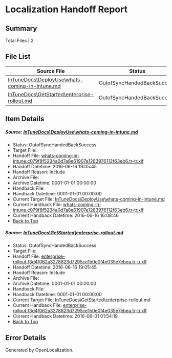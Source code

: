 # <a name='report-top'></a> Localization Handoff Report

## Summary
 Total Files | 2

## File List
 Source File | Status | Details 
 ----------- | ------ | ------- 
 [InTuneDocs\DeployUse\whats-coming-in-intune.md](https://github.com/Microsoft/IntuneDocs-pr/blob/aa7b5f6c629c83311dd72e0d1d53cea68b2f905b/InTuneDocs/DeployUse/whats-coming-in-intune.md) | OutofSyncHandedBackSuccess | [Details](#deb801b87c9e34601379f0e83524a37587da8afc256)
 [InTuneDocs\GetStarted\enterprise-rollout.md](https://github.com/Microsoft/IntuneDocs-pr/blob/749f44d716491483783dbc1413ba4d439342a76d/InTuneDocs/GetStarted/enterprise-rollout.md) | OutofSyncHandedBackSuccess | [Details](#baec26939027810af3bd21c6fb49919af229ef40492)

## Item Details
##### <a name='deb801b87c9e34601379f0e83524a37587da8afc256'></a> Source: [InTuneDocs\DeployUse\whats-coming-in-intune.md](https://github.com/Microsoft/IntuneDocs-pr/blob/aa7b5f6c629c83311dd72e0d1d53cea68b2f905b/InTuneDocs/DeployUse/whats-coming-in-intune.md)
* Status: OutofSyncHandedBackSuccess
* Target File: 
* Handoff File: [whats-coming-in-intune.c079f8f5234a0d7a8e61907e1283976112f63eb6.tr-tr.xlf](https://github.com/Microsoft/EM.handoff/blob/9d14b93cc35397be2f7d7103e6281b0f233e5359/ol-handoff/Microsoft/IntuneDocs-pr.tr-tr/master/whats-coming-in-intune.c079f8f5234a0d7a8e61907e1283976112f63eb6.tr-tr.xlf)
* Handoff Datetime: 2016-06-16 19:05:45
* Handoff Reason: Include
* Archive File: 
* Archive Datetime: 0001-01-01 00:00:00
* Handback File: 
* Handback Datetime: 0001-01-01 00:00:00
* Current Target File: [InTuneDocs\DeployUse\whats-coming-in-intune.md](https://github.com/Microsoft/IntuneDocs-pr.tr-tr/blob/c2685df05082f6829872ec4cc0361be4bd6c2c10/InTuneDocs/DeployUse/whats-coming-in-intune.md)
* Current Handback File: [whats-coming-in-intune.c079f8f5234a0d7a8e61907e1283976112f63eb6.tr-tr.xlf](https://github.com/Microsoft/EM.handback/blob/1f227a808dff7647c42b22453489ff7a1a1cea9e/ol-handback/Microsoft/IntuneDocs-pr.tr-tr/master/whats-coming-in-intune.c079f8f5234a0d7a8e61907e1283976112f63eb6.tr-tr.xlf)
* Current Handback Datetime: 2016-06-16 16:08:46
* [Back to Top](#report-top)

##### <a name='baec26939027810af3bd21c6fb49919af229ef40492'></a> Source: [InTuneDocs\GetStarted\enterprise-rollout.md](https://github.com/Microsoft/IntuneDocs-pr/blob/749f44d716491483783dbc1413ba4d439342a76d/InTuneDocs/GetStarted/enterprise-rollout.md)
* Status: OutofSyncHandedBackSuccess
* Target File: 
* Handoff File: [enterprise-rollout.f3d4f062a3278823d7295ce1b0e0f4e035e7ebea.tr-tr.xlf](https://github.com/Microsoft/EM.handoff/blob/9d14b93cc35397be2f7d7103e6281b0f233e5359/ol-handoff/Microsoft/IntuneDocs-pr.tr-tr/master/enterprise-rollout.f3d4f062a3278823d7295ce1b0e0f4e035e7ebea.tr-tr.xlf)
* Handoff Datetime: 2016-06-16 19:05:45
* Handoff Reason: Include
* Archive File: 
* Archive Datetime: 0001-01-01 00:00:00
* Handback File: 
* Handback Datetime: 0001-01-01 00:00:00
* Current Target File: [InTuneDocs\GetStarted\enterprise-rollout.md](https://github.com/Microsoft/IntuneDocs-pr.tr-tr/blob/9fcddaadae98bf1c93b4bfbffe1d8e1200ed975f/InTuneDocs/GetStarted/enterprise-rollout.md)
* Current Handback File: [enterprise-rollout.f3d4f062a3278823d7295ce1b0e0f4e035e7ebea.tr-tr.xlf](https://github.com/Microsoft/EM.handback/blob/e587f01acccb559234794ced2083aeb40359de80/ol-handback/Microsoft/IntuneDocs-pr.tr-tr/master/enterprise-rollout.f3d4f062a3278823d7295ce1b0e0f4e035e7ebea.tr-tr.xlf)
* Current Handback Datetime: 2016-06-01 01:54:19
* [Back to Top](#report-top)


## Error Details

Generated by OpenLocalization.

